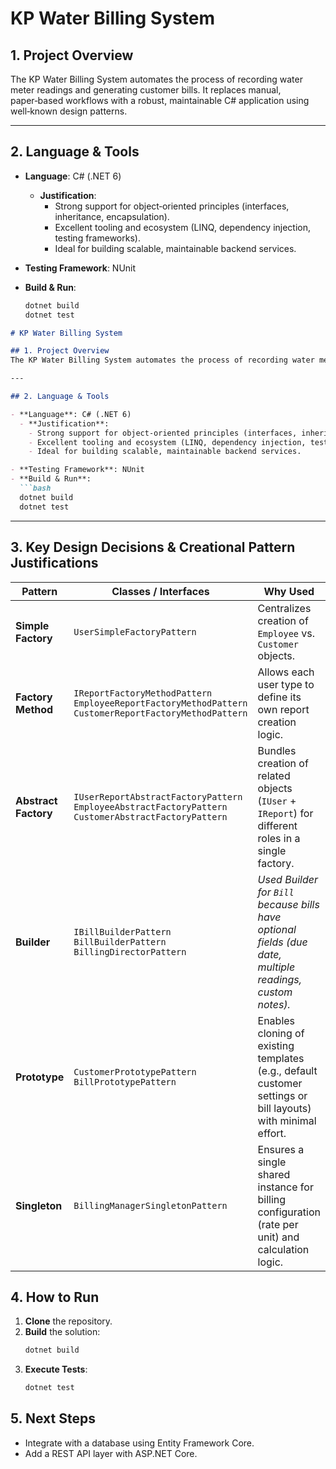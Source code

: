 # KP Water Billing System

## 1. Project Overview  
The KP Water Billing System automates the process of recording water meter readings and generating customer bills. It replaces manual, paper‑based workflows with a robust, maintainable C# application using well‑known design patterns.

---

## 2. Language & Tools

- **Language**: C# (.NET 6)  
  - **Justification**:  
    - Strong support for object‑oriented principles (interfaces, inheritance, encapsulation).  
    - Excellent tooling and ecosystem (LINQ, dependency injection, testing frameworks).  
    - Ideal for building scalable, maintainable backend services.

- **Testing Framework**: NUnit  
- **Build & Run**:  
  ```bash
  dotnet build
  dotnet test

  
```markdown
# KP Water Billing System

## 1. Project Overview  
The KP Water Billing System automates the process of recording water meter readings and generating customer bills. It replaces manual, paper‑based workflows with a robust, maintainable C# application using well‑known design patterns.

---

## 2. Language & Tools

- **Language**: C# (.NET 6)  
  - **Justification**:  
    - Strong support for object‑oriented principles (interfaces, inheritance, encapsulation).  
    - Excellent tooling and ecosystem (LINQ, dependency injection, testing frameworks).  
    - Ideal for building scalable, maintainable backend services.

- **Testing Framework**: NUnit  
- **Build & Run**:  
  ```bash
  dotnet build
  dotnet test
  ```

---

## 3. Key Design Decisions & Creational Pattern Justifications

| Pattern            | Classes / Interfaces                              | Why Used                                                                                               |
|--------------------|----------------------------------------------------|--------------------------------------------------------------------------------------------------------|
| **Simple Factory** | `UserSimpleFactoryPattern`                         | Centralizes creation of `Employee` vs. `Customer` objects.                                              |
| **Factory Method** | `IReportFactoryMethodPattern`<br>`EmployeeReportFactoryMethodPattern`<br>`CustomerReportFactoryMethodPattern` | Allows each user type to define its own report creation logic.                                         |
| **Abstract Factory** | `IUserReportAbstractFactoryPattern`<br>`EmployeeAbstractFactoryPattern`<br>`CustomerAbstractFactoryPattern` | Bundles creation of related objects (`IUser` + `IReport`) for different roles in a single factory.    |
| **Builder**        | `IBillBuilderPattern`<br>`BillBuilderPattern`<br>`BillingDirectorPattern` | *Used Builder for `Bill` because bills have optional fields (due date, multiple readings, custom notes).* |
| **Prototype**      | `CustomerPrototypePattern`<br>`BillPrototypePattern` | Enables cloning of existing templates (e.g., default customer settings or bill layouts) with minimal effort. |
| **Singleton**      | `BillingManagerSingletonPattern`                   | Ensures a single shared instance for billing configuration (rate per unit) and calculation logic.      |


## 4. How to Run

1. **Clone** the repository.  
2. **Build** the solution:  
   ```bash
   dotnet build
   ```  
3. **Execute Tests**:  
   ```bash
   dotnet test
   ```  
## 5. Next Steps

- Integrate with a database using Entity Framework Core.  
- Add a REST API layer with ASP.NET Core.  
